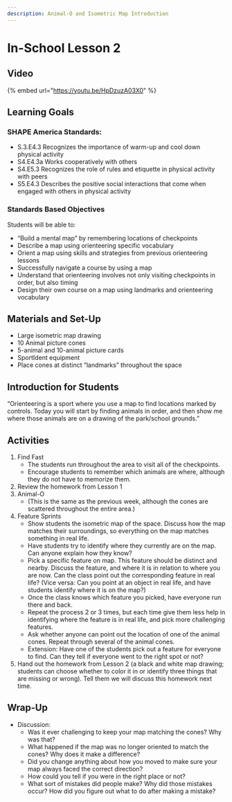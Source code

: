 ```yaml
---
description: Animal-O and Isometric Map Introduction
---
```


# In-School Lesson 2

## Video

{% embed url="https://youtu.be/HpDzuzA03X0" %}

## Learning Goals

### SHAPE America Standards:

* S.3.E4.3 Recognizes the importance of warm-up and cool down physical activity
* S4.E4.3a Works cooperatively with others
* S4.E5.3 Recognizes the role of rules and etiquette in physical activity with peers
* S5.E4.3 Describes the positive social interactions that come when engaged with others in physical activity

### Standards Based Objectives

Students will be able to:

* “Build a mental map” by remembering locations of checkpoints
* Describe a map using orienteering specific vocabulary
* Orient a map using skills and strategies from previous orienteering lessons
* Successfully navigate a course by using a map
* Understand that orienteering involves not only visiting checkpoints in order, but also timing
* Design their own course on a map using landmarks and orienteering vocabulary

## Materials and Set-Up

* Large isometric map drawing
* 10 Animal picture cones
* 5-animal and 10-animal picture cards
* SportIdent equipment
* Place cones at distinct “landmarks” throughout the space

## Introduction for Students

“Orienteering is a sport where you use a map to find locations marked by controls. Today you will start by finding animals in order, and then show me where those animals are on a drawing of the park/school grounds.”

## Activities

1. Find Fast
   * The students run throughout the area to visit all of the checkpoints.
   * Encourage students to remember which animals are where, although they do not have to memorize them.
2. Review the homework from Lesson 1
3. Animal-O
   * \(This is the same as the previous week, although the cones are scattered throughout the entire area.\)
4. Feature Sprints
   * Show students the isometric map of the space. Discuss how the map matches their surroundings, so everything on the map matches something in real life.
   * Have students try to identify where they currently are on the map. Can anyone explain how they know?
   * Pick a specific feature on map. This feature should be distinct and nearby. Discuss the feature, and where it is in relation to where you are now. Can the class point out the corresponding feature in real life? \(Vice versa: Can you point at an object in real life, and have students identify where it is on the map?\)
   * Once the class knows which feature you picked, have everyone run there and back.
   * Repeat the process 2 or 3 times, but each time give them less help in identifying where the feature is in real life, and pick more challenging features.
   * Ask whether anyone can point out the location of one of the animal cones. Repeat through several of the animal cones.
   * Extension: Have one of the students pick out a feature for everyone to find. Can they tell if everyone went to the right spot or not?
5. Hand out the homework from Lesson 2 \(a black and white map drawing; students can choose whether to color it in or identify three things that are missing or wrong\). Tell them we will discuss this homework next time.

## Wrap-Up

* Discussion: 
  * Was it ever challenging to keep your map matching the cones? Why was that? 
  * What happened if the map was no longer oriented to match the cones? Why does it make a difference?
  * Did you change anything about how you moved to make sure your map always faced the correct direction?
  * How could you tell if you were in the right place or not?
  * What sort of mistakes did people make? Why did those mistakes occur? How did you figure out what to do after making a mistake?

